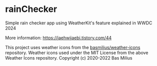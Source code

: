 # rainChecker
Simple rain checker app using WeatherKit's feature explained in WWDC 2024

More information:
https://jaehwijaebi.tistory.com/44






This project uses weather icons from the [basmilius/weather-icons](https://github.com/basmilius/weather-icons) repository.
Weather icons used under the MIT License from the above Weather Icons repository. Copyright (c) 2020-2022 Bas Milius
